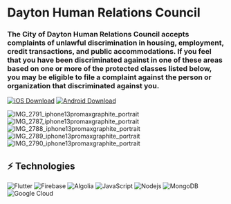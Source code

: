 # Dayton Human Relations Council

### The City of Dayton Human Relations Council accepts complaints of unlawful discrimination in housing, employment, credit transactions, and public accommodations. If you feel that you have been discriminated against in one of these areas based on one or more of the protected classes listed below, you may be eligible to file a complaint against the person or organization that discriminated against you.

[![iOS Download](https://img.shields.io/badge/iOS%20Download-Click%20Here-blue?labelColor=black&style=for-the-badge&link=https://apps.apple.com/us/app/dayton-human-relations-council/id1552942651)](https://apps.apple.com/us/app/dayton-human-relations-council/id1552942651)
[![Android Download](https://img.shields.io/badge/Android%20Download-Click%20Here-green?labelColor=black&style=for-the-badge&link=https://play.google.com/store/apps/details?id=com.io.dayton_human_relations_council&hl=en_US&gl=US)](https://play.google.com/store/apps/details?id=com.io.dayton_human_relations_council&hl=en_US&gl=US)

![IMG_2791_iphone13promaxgraphite_portrait](https://user-images.githubusercontent.com/99027548/179419524-4bb4679a-df03-4bf6-97bd-516fbf74e1cd.png)
![IMG_2787_iphone13promaxgraphite_portrait](https://user-images.githubusercontent.com/99027548/179419519-620be69b-dc37-4f02-8cfe-4508b7bb3659.png)
![IMG_2788_iphone13promaxgraphite_portrait](https://user-images.githubusercontent.com/99027548/179419521-9e04e114-ca57-4119-ac1f-8166adc87f0a.png)
![IMG_2789_iphone13promaxgraphite_portrait](https://user-images.githubusercontent.com/99027548/179419522-abd74e54-cfa6-4dcd-935a-13f93f5b2dcf.png)
![IMG_2790_iphone13promaxgraphite_portrait](https://user-images.githubusercontent.com/99027548/179419523-b4f9d769-ea72-4fe3-80ab-1752d804d2cb.png)

 

## ⚡ Technologies

![Flutter](https://img.shields.io/badge/-Flutter-black?style=flat-square&logo=flutter)
![Firebase](https://img.shields.io/badge/-Firebase-black?style=flat-square&logo=Firebase)
![Algolia](https://img.shields.io/badge/-Algolia-black?style=flat-square&logo=Algolia)
![JavaScript](https://img.shields.io/badge/-JavaScript-black?style=flat-square&logo=javascript)
![Nodejs](https://img.shields.io/badge/-Nodejs-black?style=flat-square&logo=Node.js)
![MongoDB](https://img.shields.io/badge/-MongoDB-black?style=flat-square&logo=mongodb)
![Google Cloud](https://img.shields.io/badge/Google%20Cloud-black?style=flat-square&logo=google-cloud)
